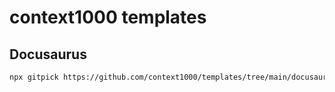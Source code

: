 # context1000 templates

## Docusaurus

```sh
npx gitpick https://github.com/context1000/templates/tree/main/docusaurus my-cool-project
```
